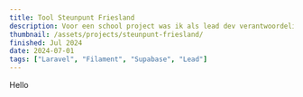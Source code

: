 ```yaml
---
title: Tool Steunpunt Friesland
description: Voor een school project was ik als lead dev verantwoordelijk voor het bouwen van deze web app. 
thumbnail: /assets/projects/steunpunt-friesland/
finished: Jul 2024
date: 2024-07-01
tags: ["Laravel", "Filament", "Supabase", "Lead"]
---
```

Hello